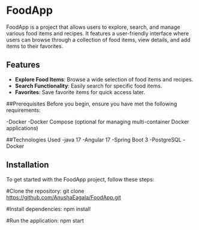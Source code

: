 # FoodApp

FoodApp is a project that allows users to explore, search, and manage various food items and recipes. It features a user-friendly interface where users can browse through a collection of food items, view details, and add items to their favorites.

## Features
- **Explore Food Items**: Browse a wide selection of food items and recipes.
- **Search Functionality**: Easily search for specific food items.
- **Favorites**: Save favorite items for quick access later.

##Prerequisites
Before you begin, ensure you have met the following requirements:

-Docker
-Docker Compose (optional for managing multi-container Docker applications)

##Technologies Used
-java 17
-Angular 17
-Spring Boot 3
-PostgreSQL
-Docker

## Installation

To get started with the FoodApp project, follow these steps:

  #Clone the repository:
       git clone https://github.com/AnushaEagala/FoodApp.git

  #Install dependencies:
      npm install
 
  #Run the application:
       npm start

  

  

